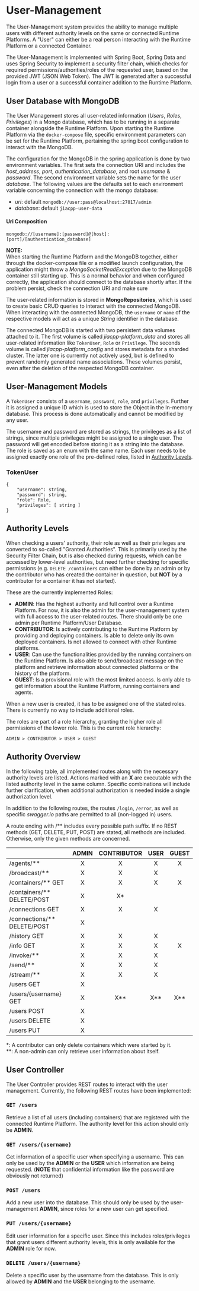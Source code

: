 # User-Management

The User-Management system provides the ability to manage multiple users with different authority levels on the same or connected Runtime Platforms. A "User" can either be a real person interacting with the Runtime Platform or a connected Container.

The User-Management is implemented with Spring Boot, Spring Data and uses Spring Security to implement a security filter chain, which checks for required permissions/authorities/roles of the requested user, based on the provided JWT (JSON Web Token). The JWT is generated after a successful login from a user or a successful container addition to the Runtime Platform.

## User Database with MongoDB

The User Management stores all user-related information (_Users_, _Roles_, _Privileges_) in a Mongo database, which has to be running in a separate container alongside the Runtime Platform. Upon starting the Runtime Platform via the `docker-compose` file, specific environment parameters can be set for the Runtime Platform, pertaining the spring boot configuration to interact with the MongoDB. 

The configuration for the MongoDB in the spring application is done by two environment variables. The first sets the connection URI and includes the _host_address_, _port_, _authentication_database_, and root _username_ & _password_. The second environment variable sets the name for the user _database_. The following values are the defaults set to each environment variable concerning the connection with the mongo database:

- _uri_: default `mongodb://user:pass@localhost:27017/admin`
- _database_: default `jiacpp-user-data`

#### Uri Composition

`mongodb://[username]:[password]@[host]:[port]/[authentication_database]`

**NOTE:** \
When starting the Runtime Platform and the MongoDB together, either through the docker-compose file or a modified launch configuration, the application might throw a _MongoSocketReadException_ due to the MongoDB container still starting up. This is a normal behavior and when configured correctly, the application should connect to the database shortly after. If the problem persist, check the connection URI and make sure

The user-related information is stored in **MongoRepositories**, which is used to create basic CRUD queries to interact with the connected MongoDB. When interacting with the connected MongoDB, the `username` or `name` of the respective models will act as a unique _String_ identifier in the database.

The connected MongoDB is started with two persistent data volumes attached to it. The first volume is called _jiacpp-platform_data_ and stores all user-related information like `TokenUser`, `Role` or `Privilege`. The seconds volume is called _jiacpp-platform_config_ and stores metadata for a sharded cluster. The latter one is currently not actively used, but is defined to prevent randomly generated name associations. These volumes persist, even after the deletion of the respected MongoDB container.

## User-Management Models

A `TokenUser` consists of a `username`, `password`, `role`, and `privileges`. Further it is assigned a unique ID which is used to store the Object in the In-memory database. This process is done automatically and cannot be modified by any user. 

The username and password are stored as strings, the privileges as a list of strings, since multiple privileges might be assigned to a single user. The password will get encoded before storing it as a string into the database. The role is saved as an enum with the same name. Each user needs to be assigned exactly one role of the pre-defined roles, listed in [Authority Levels](#authority-levels).

### TokenUser
```
{
    "username": string,
    "password": string,
    "role": Role,
    "privileges": [ string ]
}
```

## Authority Levels

When checking a users' authority, their role as well as their privileges are converted to so-called "Granted Authorities". This is primarily used by the Security Filter Chain, but is also checked during requests, which can be accessed by lower-level authorities, but need further checking for specific permissions (e.g. `DELETE /containers` can either be done by an admin or by the contributor who has created the container in question, but **NOT** by a contributor for a container it has not started).

These are the currently implemented Roles:

- **ADMIN**: Has the highest authority and full control over a Runtime Platform. For now, it is also the admin for the user-management system with full access to the user-related routes. There should only be one admin per Runtime Platform/User Database.
- **CONTRIBUTOR**: Is actively contributing to the Runtime Platform by providing and deploying containers. Is able to delete only its own deployed containers. Is not allowed to connect with other Runtime platforms.
- **USER**: Can use the functionalities provided by the running containers on the Runtime Platform. Is also able to send/broadcast message on the platform and retrieve information about connected platforms or the history of the platform.
- **GUEST**: Is a provisional role with the most limited access. Is only able to get information about the Runtime Platform, running containers and agents.

When a new user is created, it has to be assigned one of the stated roles. There is currently no way to include additional roles.

The roles are part of a role hierarchy, granting the higher role all permissions of the lower role. This is the current role hierarchy:

```
ADMIN > CONTRIBUTOR > USER > GUEST
```

## Authority Overview

In the following table, all implemented routes along with the necessary authority levels are listed. Actions marked with an **X** are executable with the listed authority level in the same column. Specific combinations will include further clarification, when additional authorization is needed inside a single authorization level.

In addition to the following routes, the routes `/login`, `/error`, as well as specific _swagger.io_ paths are permitted to all (non-logged in) users.

A route ending with /** includes every possible path suffix. If no REST methods (GET, DELETE, PUT, POST) are stated, all methods are included. Otherwise, only the given methods are concerned.

|                             | ADMIN | CONTRIBUTOR | USER | GUEST |
|:----------------------------|:-----:|:-----------:|:----:|:-----:|
| /agents/**                  |   X   |      X      |  X   |   X   |
| /broadcast/**               |   X   |      X      |  X   |       |
| /containers/** GET          |   X   |      X      |  X   |   X   |
| /containers/** DELETE/POST  |   X   |     X*      |      |       |
| /connections GET            |   X   |      X      |  X   |       |
| /connections/** DELETE/POST |   X   |             |      |       |
| /history GET                |   X   |      X      |  X   |       |
| /info GET                   |   X   |      X      |  X   |   X   |
| /invoke/**                  |   X   |      X      |  X   |       |
| /send/**                    |   X   |      X      |  X   |       |
| /stream/**                  |   X   |      X      |  X   |       |
| /users GET                  |   X   |             |      |       |
| /users/{username} GET       |   X   |     X**     | X**  |  X**  |
| /users POST                 |   X   |             |      |       |
| /users DELETE               |   X   |             |      |       |
| /users PUT                  |   X   |             |      |       |

*: A contributor can only delete containers which were started by it. \
**: A non-admin can only retrieve user information about itself.

## User Controller

The User Controller provides REST routes to interact with the user management. Currently, the following REST routes have been implemented:

### `GET /users`

Retrieve a list of all users (including containers) that are registered with the connected Runtime Platform. The authority level for this action should only be **ADMIN**.

### `GET /users/{username}`

Get information of a specific user when specifying a username. This can only be used by the **ADMIN** or the **USER** which information are being requested. (**NOTE** that confidential information like the password are obviously not returned)

### `POST /users`

Add a new user into the database. This should only be used by the user-management **ADMIN**, since roles for a new user can get specified.

### `PUT /users/{username}`

Edit user information for a specific user. Since this includes roles/privileges that grant users different authority levels, this is only available for the **ADMIN** role for now.

### `DELETE /users/{username}`

Delete a specific user by the username from the database. This is only allowed by **ADMIN** and the **USER** belonging to the username.
